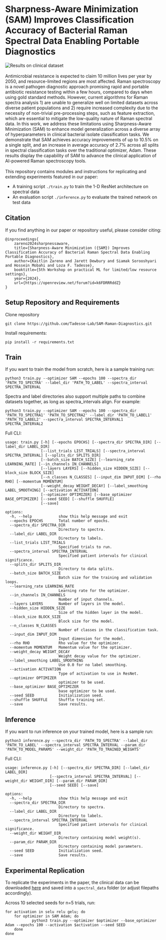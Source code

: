 # Sharpness-Aware Minimization (SAM) Improves Classification Accuracy of Bacterial Raman Spectral Data Enabling Portable Diagnostics

![[Results on clinical dataset](https://github.com/Jdewbury/SAM-Raman-Diagnostics/src/SAM-Raman-Diagnostics-1.png)](https://github.com/Jdewbury/SAM-Raman-Diagnostics/blob/main/src/SAM-Raman-Diagnostic-Result.png)
<br><br>
Antimicrobial resistance is expected to claim 10 million lives per year by 2050, and resource-limited regions are most affected. Raman spectroscopy is a novel pathogen diagnostic approach promising rapid and portable antibiotic resistance testing within a few hours, compared to days when using gold standard methods. However, current algorithms for Raman spectra analysis 1) are unable to generalize well on limited datasets across diverse patient populations and 2) require increased complexity due to the necessity of non-trivial pre-processing steps, such as feature extraction, which are essential to mitigate the low-quality nature of Raman spectral data. In this work, we address these limitations using Sharpness-Aware Minimization (SAM) to enhance model generalization across a diverse array of hyperparameters in clinical bacterial isolate classification tasks. We demonstrate that SAM achieves accuracy improvements of up to $10.5\%$ on a single split, and an increase in average accuracy of $2.7\%$ across all splits in spectral classification tasks over the traditional optimizer, Adam. These results display the capability of SAM to advance the clinical application of AI-powered Raman spectroscopy tools.
<br><br>
This repository contains modules and instructions for replicating and extending experiments featured in our paper:
- A training script `./train.py` to train the 1-D ResNet architecture on spectral data
- An evaluation script `./inference.py` to evaluate the trained network on test data

## Citation
If you find anything in our paper or repository useful, please consider citing:
```
@inproceedings{
    zareno2024sharpnessaware,
    title={Sharpness-Aware Minimization ({SAM}) Improves Classification Accuracy of Bacterial Raman Spectral Data Enabling Portable Diagnostics},
    author={Kaitlin Zareno and Jarett Dewbury and Siamak Sorooshyari and Hossein Mobahi and Loza F. Tadesse},
    booktitle={5th Workshop on practical ML for limited/low resource settings},
    year={2024},
    url={https://openreview.net/forum?id=k6FDRRRddZ}
}
```

## Setup Repository and Requirements
Clone repository 
```
git clone https://github.com/Tadesse-Lab/SAM-Raman-Diagnostics.git
```
Install requirements:
```
pip install -r requirements.txt
```
## Train
If you want to train the model from scratch, here is a sample training run:
```
python3 train.py --optimizer SAM --epochs 100 --spectra_dir 'PATH_TO_SPECTRA' --label_dir 'PATH_TO_LABEL' --spectra_interval SPECTRA_INTERVAL
```
Spectra and label directories also support multiple paths to combine datasets together, as long as spectra_intervals align. For example:
```
python3 train.py --optimizer SAM --epochs 100 --spectra_dir 'PATH_TO_SPECTRA1' 'PATH_TO_SPECTRA2' --label_dir 'PATH_TO_LABEL1' 'PATH_TO_LABEL2' --spectra_interval SPECTRA_INTERVAL1 SPECTRA_INTERVAL2
```
Full CLI:
```
usage: train.py [-h] [--epochs EPOCHS] [--spectra_dir SPECTRA_DIR] [--label_dir LABEL_DIR]
                [--list_trials LIST_TRIALS] [--spectra_interval SPECTRA_INTERVAL] [--splits_dir SPLITS_DIR]
                [--batch_size BATCH_SIZE] [--learning_rate LEARNING_RATE] [--in_channels IN_CHANNELS]
                [--layers LAYERS] [--hidden_size HIDDEN_SIZE] [--block_size BLOCK_SIZE]
                [--n_classes N_CLASSES] [--input_dim INPUT_DIM] [--rho RHO] [--momentum MOMENTUM]
                [--weight_decay WEIGHT_DECAY] [--label_smoothing LABEL_SMOOTHING] [--activation ACTIVATION]
                [--optimizer OPTIMIZER] [--base_optimizer BASE_OPTIMIZER] [--seed SEED] [--shuffle SHUFFLE]
                [--save]

options:
  -h, --help            show this help message and exit
  --epochs EPOCHS       Total number of epochs.
  --spectra_dir SPECTRA_DIR
                        Directory to spectra.
  --label_dir LABEL_DIR
                        Directory to labels.
  --list_trials LIST_TRIALS
                        Specified trials to run.
  --spectra_interval SPECTRA_INTERVAL
                        Specified patient intervals for clinical significance.
  --splits_dir SPLITS_DIR
                        Directory to data splits.
  --batch_size BATCH_SIZE
                        Batch size for the training and validation loops.
  --learning_rate LEARNING_RATE
                        Learning rate for the optimizer.
  --in_channels IN_CHANNELS
                        Number of input channels.
  --layers LAYERS       Number of layers in the model.
  --hidden_size HIDDEN_SIZE
                        Size of the hidden layer in the model.
  --block_size BLOCK_SIZE
                        Block size for the model.
  --n_classes N_CLASSES
                        Number of classes in the classification task.
  --input_dim INPUT_DIM
                        Input dimension for the model.
  --rho RHO             Rho value for the optimizer.
  --momentum MOMENTUM   Momentum value for the optimizer.
  --weight_decay WEIGHT_DECAY
                        Weight decay value for the optimizer.
  --label_smoothing LABEL_SMOOTHING
                        Use 0.0 for no label smoothing.
  --activation ACTIVATION
                        Type of activation to use in ResNet.
  --optimizer OPTIMIZER
                        optimizer to be used.
  --base_optimizer BASE_OPTIMIZER
                        base optimizer to be used.
  --seed SEED           Initialization seed.
  --shuffle SHUFFLE     Shuffle training set.
  --save                Save results.
```

## Inference
If you want to run inference on your trained model, here is a sample run:
```
python3 inference.py --spectra_dir 'PATH_TO_SPECTRA' --label_dir 'PATH_TO_LABEL' --spectra_interval SPECTRA_INTERVAL --param_dir 'PATH_TO_MODEL_PARAMS' --weight_dir 'PATH_TO_TRAINED_WEIGHTS'
```
Full CLI:
```
usage: inference.py [-h] [--spectra_dir SPECTRA_DIR] [--label_dir LABEL_DIR]
                    [--spectra_interval SPECTRA_INTERVAL] [--weight_dir WEIGHT_DIR] [--param_dir PARAM_DIR]
                    [--seed SEED] [--save]

options:
  -h, --help            show this help message and exit
  --spectra_dir SPECTRA_DIR
                        Directory to spectra.
  --label_dir LABEL_DIR
                        Directory to labels.
  --spectra_interval SPECTRA_INTERVAL
                        Specified patient intervals for clinical significance.
  --weight_dir WEIGHT_DIR
                        Directory containing model weight(s).
  --param_dir PARAM_DIR
                        Directory containing model parameters.
  --seed SEED           Initialization seed.
  --save                Save results.
```

## Experimental Replication
To replicate the experiments in the paper, the clinical data can be downloaded [here](https://www.dropbox.com/scl/fo/fb29ihfnvishuxlnpgvhg/AJToUtts-vjYdwZGeqK4k-Y?rlkey=r4p070nsuei6qj3pjp13nwf6l&e=1&dl=0) and saved into a `spectral_data` folder (or adjust filepaths accordingly). 

Across 10 selected seeds for n=5 trials, run:
```
for activation in selu relu gelu; do
    for optimizer in SAM Adam; do
            python3 train.py --optimizer $optimizer --base_optimizer Adam --epochs 100 --activation $activation --seed SEED
    done
done
```
